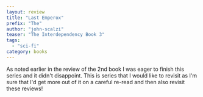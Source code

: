```yaml
---
layout: review
title: "Last Emperox"
prefix: "The"
author: "john-scalzi"
teaser: "The Interdependency Book 3"
tags:
  - "sci-fi"
category: books
---
```


As noted earlier in the review of the 2nd book I was eager to finish this series and it didn't disappoint. This is series that I would like to revisit as I'm sure that I'd get more out of it on a careful re-read and then also revisit these reviews!